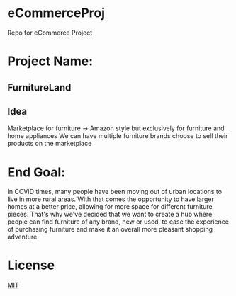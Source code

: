 # eCommerceProj
Repo for eCommerce Project
# Project Name:
## FurnitureLand

## Idea
Marketplace for furniture -> Amazon style but exclusively for furniture and home appliances
We can have multiple furniture brands choose to sell their products on the marketplace

# End Goal:
In COVID times, many people have been moving out of urban locations to live in more rural areas. With that comes the opportunity to have larger homes
at a better price, allowing for more space for different furniture pieces. That's why we've decided that we want to create a hub where people can find 
furniture of any brand, new or used, to ease the experience of purchasing furniture and make it an overall more pleasant shopping adventure.


# License
[MIT](https://chosealicense.com/license/mit/)
